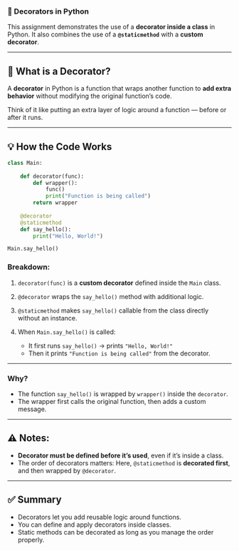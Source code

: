 
### 📄 Decorators in Python 


This assignment demonstrates the use of a **decorator inside a class** in Python.
It also combines the use of a **`@staticmethod`** with a **custom decorator**.

---

## 🧩 What is a Decorator?

A **decorator** in Python is a function that wraps another function to **add extra behavior** without modifying the original function’s code.

Think of it like putting an extra layer of logic around a function — before or after it runs.

---

## 💡 How the Code Works

```python
class Main:
    
    def decorator(func):
        def wrapper():
            func()
            print("Function is being called")
        return wrapper
    
    @decorator
    @staticmethod
    def say_hello():
        print("Hello, World!")        

Main.say_hello()
```

### Breakdown:

1. `decorator(func)` is a **custom decorator** defined inside the `Main` class.
2. `@decorator` wraps the `say_hello()` method with additional logic.
3. `@staticmethod` makes `say_hello()` callable from the class directly without an instance.
4. When `Main.say_hello()` is called:

   * It first runs `say_hello()` → prints `"Hello, World!"`
   * Then it prints `"Function is being called"` from the decorator.

---

### Why?

* The function `say_hello()` is wrapped by `wrapper()` inside the `decorator`.
* The wrapper first calls the original function, then adds a custom message.

---

## ⚠️ Notes:

* **Decorator must be defined before it’s used**, even if it’s inside a class.
* The order of decorators matters:
  Here, `@staticmethod` is **decorated first**, and then wrapped by `@decorator`.

---

## ✅ Summary

* Decorators let you add reusable logic around functions.
* You can define and apply decorators inside classes.
* Static methods can be decorated as long as you manage the order properly.


